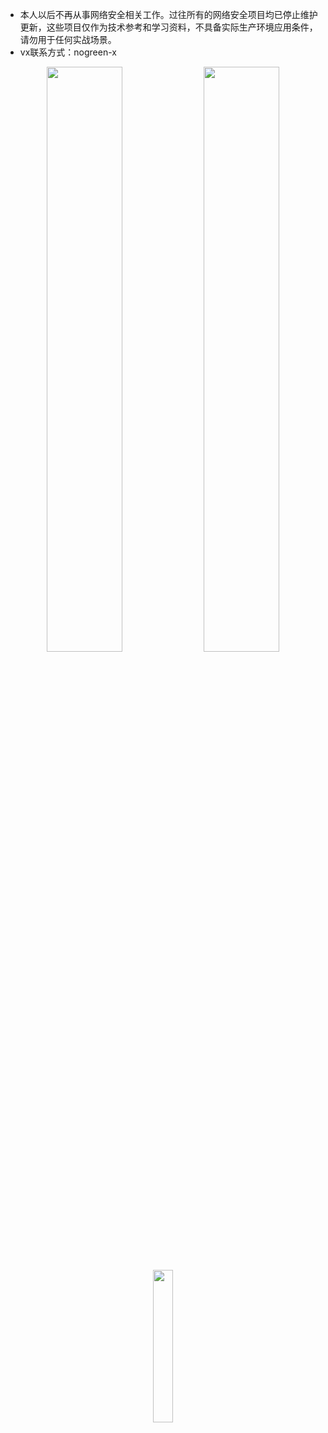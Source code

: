 


- 本人以后不再从事网络安全相关工作。过往所有的网络安全项目均已停止维护更新，这些项目仅作为技术参考和学习资料，不具备实际生产环境应用条件，请勿用于任何实战场景。
- vx联系方式：nogreen-x


<p align="center">
  <img width="49%" src="https://github-stats-alpha.vercel.app/api?username=INotGreen&cc=1f1b24&tc=f39c12&ic=c0392b&bc=ecf0f1&locale=cn"  />
  <img width="49%" src="https://github-readme-streak-stats.herokuapp.com/?user=INotGreen&theme=radical"  />
</p>
<p align="center">
  <img width="25%" src="https://profile-counter.glitch.me/INotGreen/count.svg"  />
</p>











